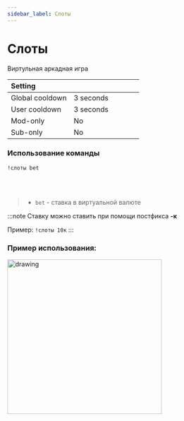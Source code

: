 ```yaml
---
sidebar_label: Слоты 
---
```


# Слоты

Виртульная аркадная игра


| Setting         | ⠀⠀⠀⠀⠀⠀⠀⠀⠀⠀⠀⠀ |
|:----------------|:-------------|
| Global cooldown | 3 seconds    |
| User cooldown   | 3 seconds    |
| Mod-only        | No           |
| Sub-only        | No           |

### Использование команды

<code>!слоты bet</code>

<br/>
<br/>

>- <code>bet</code>  -  ставка в виртуальной валюте

:::note
Ставку можно ставить при помощи постфикса <b>-к</b>

Пример: <code>!слоты 10к</code>
:::

### Пример использования:

<img src="https://media2.giphy.com/media/N97RddkmxD8nPL4PAa/giphy.gif?cid=790b7611b0f4dc36e7f877b4c1e93bd6084c00ab5645af00&rid=giphy.gif&ct=g" alt="drawing" width="350"/>